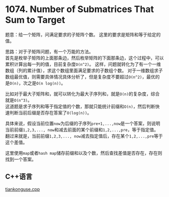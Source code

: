 # 1074. Number of Submatrices That Sum to Target

题意：给一个矩阵，问满足要求的子矩阵个数。
这里的要求是矩阵和等于给定的值。  

思路：对于子矩阵问题，有一个万能的方法。  
首先是枚举子矩阵的上面那条边，然后枚举矩阵的下面那条边，这个过程中，可以累积计算出每一列的值，目前复杂度`O(n^2)`。
这样，问题就转化为了有一个一维数组（列的累计值），求这个数组里面满足要求的子数组个数。
对于一维数组求子数组最优值，则需要具体情况具体分析了，但是复杂度不要超过`O(n^2)`，最优的是`O(n)`，次之是`O(n log(n))`。  

比如对于最大子矩阵和，就可以转化为最大子序列和，就是`O(n)`的复杂度，综合就是`O(n^3)`。  
这道题是求子序列和等于指定值的个数，那就只能统计前缀和`O(n)`，然后判断快速判断当前后缀是否存在答案了`O(log(n))`。  


具体来说，假设当前位置`now`为后缀的子序列`pre+1,...,now`是一个答案，则说明当前前缀`1,2,3,..., now`和减去前面的某个前缀和`1,2,...,pre`，等于指定值。
翻过来就是，当前前缀`1,2,3,..., now`减去指定值后，存在某个`1,2,...,pre`等于这个差值。

这里使用`map`或者`hash map`储存前缀和以及个数，然后查找差值是否存在，存在则找到一个答案。

## C++语言  


[tiankonguse.cpp](./2074-tiankonguse.cpp)


